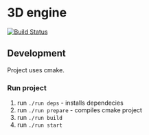 # 3D engine

[![Build Status](https://travis-ci.org/yanlipnican/cpp-game-engine.svg?branch=master)](https://travis-ci.org/yanlipnican/cpp-game-engine)

## Development

Project uses cmake.

### Run project
1. run ```./run deps``` - installs dependecies
2. run ```./run prepare``` - compiles cmake project
3. run ```./run build```
4. run ```./run start```
